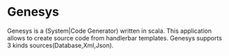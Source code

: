 # Genesys
Genesys is a (System|Code Generator) written in scala. This application allows to create source code from handlerbar templates.
Genesys supports 3 kinds sources(Database,Xml,Json).

